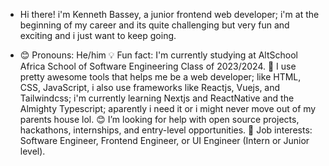 * Hi there! i'm Kenneth Bassey, a junior frontend web developer; i'm at the beginning of my career and its quite challenging but very fun and exciting and i just want to keep going.

* 😊 Pronouns: He/him
💡 Fun fact: I'm currently studying at AltSchool Africa School of Software Engineering Class of 2023/2024.
🌱 I use pretty awesome tools that helps me be a web developer; like HTML, CSS, JavaScript, i also use frameworks like Reactjs, Vuejs, and Tailwindcss; i'm currently learning Nextjs and ReactNative and the Almighty Typescript; aparently i need it or i might never move out of my parents house lol.
😊 I’m looking for help with open source projects, hackathons, internships, and entry-level opportunities.
💼 Job interests: Software Engineer, Frontend Engineer, or UI Engineer (Intern or Junior level).

